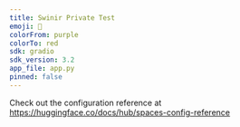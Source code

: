 ```yaml
---
title: Swinir Private Test
emoji: 🐠
colorFrom: purple
colorTo: red
sdk: gradio
sdk_version: 3.2
app_file: app.py
pinned: false
---
```


Check out the configuration reference at https://huggingface.co/docs/hub/spaces-config-reference
